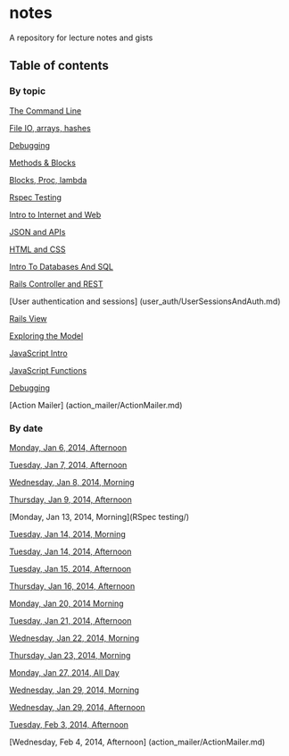 notes
=====

A repository for lecture notes and gists

## Table of contents

### By topic

[The Command Line](living_in_the_command_line.md)

[File IO, arrays, hashes](file_io_arrays_hashes/file_io_arrays_hashes.md)

[Debugging](debugging_exceptions/debugging.md)

[Methods & Blocks](methods_blocks/methods_&_blocks.md)

[Blocks, Proc, lambda](blocks_as_awesomesauce.md)

[Rspec Testing](rspec_testing/rspec_testing.md)

[Intro to Internet and Web](intro_web/IntroToWeb.md)

[JSON and APIs](intro_to_apis/json_and_apis.md)

[HTML and CSS](dom_intro_css/dom_intro_css.md)

[Intro To Databases And SQL](intro_to_databases_sql/intro_to_dbs_and_sql.md)

[Rails Controller and REST](rails_controllers_rest/RailsController.md)

[User authentication and sessions] (user_auth/UserSessionsAndAuth.md)

[Rails View](rails_view.md)

[Exploring the Model](exploring_the_model/exploring_the_model.md)

[JavaScript Intro](js_intro/README.md)

[JavaScript Functions](js_functions/js_functions.md)

[Debugging](debugging.md)

[Action Mailer] (action_mailer/ActionMailer.md)

### By date

[Monday, Jan 6, 2014, Afternoon](living_in_the_command_line.md)

[Tuesday, Jan 7, 2014, Afternoon](file_io_arrays_hashes/)

[Wednesday, Jan 8, 2014, Morning](methods_blocks/)

[Thursday, Jan 9, 2014, Afternoon](debugging_exceptions/)

[Monday, Jan 13, 2014, Morning](RSpec testing/)

[Tuesday, Jan 14, 2014, Morning](blocks_as_awesomesauce.md)

[Tuesday, Jan 14, 2014, Afternoon](intro_web/IntroToWeb.md)

[Tuesday, Jan 15, 2014, Afternoon](intro_to_apis/json_and_apis.md)

[Thursday, Jan 16, 2014, Afternoon](dom_intro_css/dom_intro_css.md)

[Monday, Jan 20, 2014 Morning](intro_to_databases_sql/intro_to_dbs_and_sql.md)

[Tuesday, Jan 21, 2014, Afternoon](rails_controllers_rest/RailsController.md)

[Wednesday, Jan 22, 2014, Morning](rails_view.md)

[Thursday, Jan 23, 2014, Morning](exploring_the_model/exploring_the_model.md)

[Monday, Jan 27, 2014, All Day](user_auth/UserSessionsAndAuth.md)

[Wednesday, Jan 29, 2014, Morning](js_intro/README.md)

[Wednesday, Jan 29, 2014, Afternoon](js_functions/js_functions.md)

[Tuesday, Feb 3, 2014, Afternoon](debugging.md)

[Wednesday, Feb 4, 2014, Afternoon] (action_mailer/ActionMailer.md)

